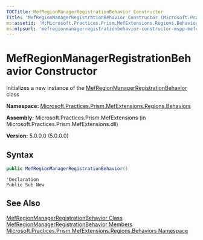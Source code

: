 ```yaml
---
TOCTitle: MefRegionManagerRegistrationBehavior Constructor
Title: 'MefRegionManagerRegistrationBehavior Constructor (Microsoft.Practices.Prism.MefExtensions.Regions.Behaviors)'
ms:assetid: 'M:Microsoft.Practices.Prism.MefExtensions.Regions.Behaviors.MefRegionManagerRegistrationBehavior.\#ctor'
ms:mtpsurl: 'mefregionmanagerregistrationbehavior-constructor-mspp-mefextensions-regions-behaviors.md'
---
```


# MefRegionManagerRegistrationBehavior Constructor

Initializes a new instance of the [MefRegionManagerRegistrationBehavior](/patterns-practices/reference/mefregionmanagerregistrationbehavior-class-mspp-mefextensions-regions-behaviors) class

**Namespace:** [Microsoft.Practices.Prism.MefExtensions.Regions.Behaviors](/patterns-practices/reference/mspp-mefextensions-regions-behaviors-namespace)

**Assembly:** Microsoft.Practices.Prism.MefExtensions (in Microsoft.Practices.Prism.MefExtensions.dll)

**Version:** 5.0.0.0 (5.0.0.0)

## Syntax

```C#
public MefRegionManagerRegistrationBehavior()
```

```VB
'Declaration
Public Sub New
```

## See Also

[MefRegionManagerRegistrationBehavior Class](/patterns-practices/reference/mefregionmanagerregistrationbehavior-class-mspp-mefextensions-regions-behaviors)<br/>
[MefRegionManagerRegistrationBehavior Members](/patterns-practices/reference/mefregionmanagerregistrationbehavior-members-mspp-mefextensions-regions-behaviors)<br/>
[Microsoft.Practices.Prism.MefExtensions.Regions.Behaviors Namespace](/patterns-practices/reference/mspp-mefextensions-regions-behaviors-namespace)<br/>
